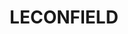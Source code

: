 ---
lastmod: '2025-04-06T06:05:20+00:00'
latitude: -32.642118
layout: suburb
longitude: 151.319414
postcode: '2335'
state: NSW
title: LECONFIELD
url: /nsw/leconfield/
---